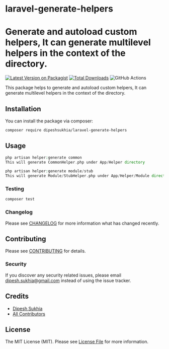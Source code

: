 # laravel-generate-helpers
# Generate and autoload custom helpers, It can generate multilevel helpers in the context of the directory.

[![Latest Version on Packagist](https://img.shields.io/packagist/v/dipeshsukhia/laravel-generate-helpers.svg?style=flat-square)](https://packagist.org/packages/dipeshsukhia/laravel-generate-helpers)
[![Total Downloads](https://img.shields.io/packagist/dt/dipeshsukhia/laravel-generate-helpers.svg?style=flat-square)](https://packagist.org/packages/dipeshsukhia/laravel-generate-helpers)
![GitHub Actions](https://github.com/dipeshsukhia/laravel-generate-helpers/actions/workflows/main.yml/badge.svg)

This package helps to generate and autoload custom helpers, It can generate multilevel helpers in the context of the directory.

## Installation

You can install the package via composer:

```bash
composer require dipeshsukhia/laravel-generate-helpers
```

## Usage

```php
php artisan helper:generate common
This will generate CommonHelper.php under App/Helper directory

php artisan helper:generate module/stub
This will generate Module/StubHelper.php under App/Helper/Module directory
```

### Testing

```bash
composer test
```

### Changelog

Please see [CHANGELOG](CHANGELOG.md) for more information what has changed recently.

## Contributing

Please see [CONTRIBUTING](CONTRIBUTING.md) for details.

### Security

If you discover any security related issues, please email dipesh.sukhia@gmail.com instead of using the issue tracker.

## Credits

-   [Dipesh Sukhia](https://github.com/dipeshsukhia)
-   [All Contributors](../../contributors)

## License

The MIT License (MIT). Please see [License File](LICENSE.md) for more information.
